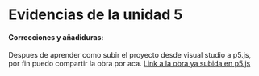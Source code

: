 # Evidencias de la unidad 5

#### Correcciones y añadiduras:
Despues de aprender como subir el proyecto desde visual studio a p5.js, por fin puedo compartir la obra por aca.
[Link a la obra ya subida en p5.js](https://editor.p5js.org/Jacobo1304-2/sketches/nsLyWiOWz)


